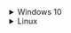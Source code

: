 <details>
  <summary>Windows 10</summary>
  
  ## To Install
  * Install [Git for Windows](https://gitforwindows.org/), accept defaults, change default text editor if desired.
  * Install [Visual Studio 2019](https://visualstudio.microsoft.com/vs/community/), check Desktop development with C++.
  * Install [MariaDB](https://mariadb.org/), use defaults, set a root password.
  * Install [Python 3](https://www.python.org/downloads/), check to add to PATH.
  * Open a PowerShell window and navigate to your chosen install directory.
  * Download the latest code and copy the configuration files:
    ```
    git clone --recursive https://github.com/topaz-next/topaz.git
    cp topaz/conf/default/* topaz/conf/
    ```
  * Edit the new `login.conf`, `map.conf`, and `search_server.conf` files in `topaz/conf/` and change `mysql_password` to the password set during MariaDB setup.
  * Back in your PowerShell window, move to `topaz/tools/` and build the database:
    ```
    cd topaz/tools
    py -3 -m pip install -r requirements.txt
    py -3 dbtool.py
    ```
  * Follow the on-screen instructions.
  * Open the `topaz` root folder in VS2019.
  * [Build the solution in VS2019.](https://github.com/topaz-next/topaz/wiki/CMake-Build-Guide)

  ## To Update
  * Open a PowerShell window and navigate to your `topaz` directory.
  * Stash any changes you've made and pull the latest code from upstream:
    ```
    git stash
    git pull
    git stash pop
    ```
    ⚠️ Pay attention! If you stashed any changes, there is a chance you will see the following:
    >CONFLICT (content): Merge conflict in _**some file**_

    ⚠️ If this happens, you need to manually edit the conflicting files before continuing.
  * Move to `topaz/tools/` and update the database:
    ```
    cd tools
    py -3 dbtool.py update
    ```
  * Open the `topaz` root folder in VS2019.
  * [Build the solution in VS2019.](https://github.com/topaz-next/topaz/wiki/CMake-Build-Guide)
</details>

<details>
  <summary>Linux</summary>
  
  ## To Install
  * Use your package manager to install the following packages or their equivalent:

    **Debian/Ubuntu:**
    ```
    sudo apt install g++-8 cmake mariadb-server libmariadbclient-dev libluajit-5.1-dev libzmq3-dev libssl-dev python3 python3-pip git
    ```
    **Arch:**
    ```
    sudo pacman -S gcc make cmake mariadb mariadb-libs luajit zeromq openssl python3 python-pip git
    ```
    * Arch users will need to initialize and start the database software if not done already:
        ```
        sudo mysql_install_db --user=mysql --basedir=/usr --datadir=/var/lib/mysql
        sudo systemctl enable mariadb
        sudo systemctl start mariadb
        ```
  * Run the following script to improve database security:
    ```
    sudo mysql_secure_installation
    ```
  * Download the latest code and copy the configuration files:
    ```
    git clone --recursive https://github.com/topaz-next/topaz.git
    cp topaz/conf/default/* topaz/conf/
    ```
  * Type the following to create a database user with the login _**topaz**_ and password _**password**_, and an empty database called _**tpzdb**_. Change these to improve security:
    ```
    sudo mysql -u root -p -e "CREATE USER 'topaz'@'localhost' IDENTIFIED BY 'password';CREATE DATABASE tpzdb;USE tpzdb;GRANT ALL PRIVILEGES ON tpzdb.* TO 'topaz'@'localhost';"
    ```
  * Edit the new `login.conf`, `map.conf`, and `search_server.conf` files in `topaz/conf/` and change `mysql_login`, `mysql_password`, and `mysql_database` to the information used above (_**topaz**_, _**password**_, and _**tpzdb**_).
  * In the `topaz` directory, prepare and build the executables:
    ```
    mkdir build
    cd build
    cmake ..
    make -j $(nproc)
    ```
  * Wait for the build to complete, then move to `topaz/tools/` and build the database:
    ```
    cd ../tools
    pip3 install -r requirements.txt
    python3 dbtool.py
    ```
  * Select 'Reset DB' and follow the instructions to "reset" the database.

  ## To Update
  * Open the `topaz` directory in a terminal.
  * Stash any changes you've made and pull the latest code from upstream:
    ```
    git stash
    git pull
    git stash pop
    ```
    ⚠️ Pay attention! If you stashed any changes, there is a chance you will see the following:
    >CONFLICT (content): Merge conflict in _**some file**_

    ⚠️ If this happens, you need to manually edit the conflicting files before continuing.
  * Prepare and build the executables:
    ```
    cd build
    cmake ..
    make -j $(nproc)
    ```
  * Wait for the build to complete, then move to `topaz/tools/` and update the database:
    ```
    cd ../tools
    python3 dbtool.py update
    ```
</details>

